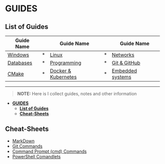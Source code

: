 # __GUIDES__

<!-- ## <p align=center>[Git & GitHub][navGit] | [Windows][navWin] | [Linux][navNix] | [Networks][navNet] <br/> [Programming][navPLn] | [Databases][navDBs] | [Docker & Kubernetes][navDkr] | [Embedded systems][navEmS] | [CMake][navCMk] </p> -->

## __List of Guides__

| Guide Name                    |   |  Guide Name                   |   | Guide Name                    |
|-------------------------------|---|-------------------------------|---|-------------------------------|
| [Windows][navWin]             | * | [Linux][navNix]               | * | [Networks][navNet]            |
| [Databases][navDBs]           | * | [Programming][navPLn]         | * | [Git & GitHub][navGit]        |
| [CMake][navCMk]               | * | [Docker & Kubernetes][navDkr] | * | [Embedded systems][navEmS]    |

[navGit]:   ./res/001_Git_and_GitHub_/Git_And_GitHub.md
[navWin]:   ./res/002_Windows_/Windows.md
[navNix]:   ./res/003_Linux_(Unix)_/Linux_(Unix).md
[navNet]:   ./res/004_Networks_/Networks.md
[navPLn]:   ./res/005_Programming_languages_/Programming.md
[navDBs]:   ./res/006_Databases_/Databases.md
[navDkr]:   ./res/007_Docker_and_Kubernetes_/Docker_and_Kubernates.md
[navEmS]:   ./res/008_Embedded_systems_/Embedded_systems.md
[navCMk]:   ./res/009_CMake_/CMake_Tutorial.md

---
<!-- ---------------------------------- * Navigation * ---------------------------------- -->

> __NOTE:__ Here is I collect guides, notes and other information

- [__GUIDES__](#guides)
  - [__List of Guides__](#list-of-guides)
  - [__Cheat-Sheets__](#cheat-sheets)

## __Cheat-Sheets__

- [MarkDown][gdsMDn]
- [Git Commands][gdsGCm]
- [Command Prompt (cmd) Commands][gdsCMD]
- [PowerShell Comandlets][gdsPSC]

[gdsMDn]:   ./res/001_Git_and_GitHub_/res/001_Markdown_README_/read/MarkDown.md
[gdsGCm]:   ./res/001_Git_and_GitHub_/res/002_Git_Commands_/read/Git_Commands.md
[gdsCMD]:   ./res/002_Windows_/res/read/32_Cmd_PROMPT_/read/CommandPrompt_commands.md
[gdsPSC]:   ./res/002_Windows_/res/read/32_Cmdlet_POWERSHELL_/read/PowerShell.md
